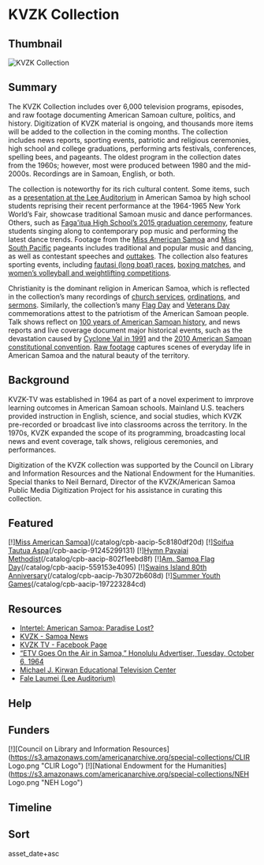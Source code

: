 # KVZK Collection 

## Thumbnail

![KVZK Collection](https://s3.amazonaws.com/americanarchive.org/special-collections/kvzk_american_samoa.png "KVZK Collection Logo")

## Summary 

The KVZK Collection includes over 6,000 television programs, episodes, and raw footage documenting American Samoan culture, politics, and history. Digitization of KVZK material is ongoing, and thousands more items will be added to the collection in the coming months. The collection includes news reports, sporting events, patriotic and religious ceremonies, high school and college graduations, performing arts festivals, conferences, spelling bees, and pageants. The oldest program in the collection dates from the 1960s; however, most were produced between 1980 and the mid-2000s. Recordings are in Samoan, English, or both.

The collection is noteworthy for its rich cultural content. Some items, such as a [presentation at the Lee Auditorium](/catalog/cpb-aacip-d64491273c6) in American Samoa by high school students reprising their recent performance at the 1964-1965 New York World’s Fair, showcase traditional Samoan music and dance performances. Others, such as [Faga'itua High School’s 2015 graduation ceremony](/catalog/cpb-aacip-3f517639614), feature students singing along to contemporary pop music and performing the latest dance trends. Footage from the [Miss American Samoa](/catalog/cpb-aacip-32f4f9aa618) and [Miss South Pacific](/catalog/cpb-aacip-15d98b1f18e) pageants includes traditional and popular music and dancing, as well as contestant speeches and [outtakes](/catalog/cpb-aacip-8105b8667f7). The collection also features sporting events, including [fautasi (long boat) races](/catalog/cpb-aacip-d2491e4cdee), [boxing matches](/catalog/cpb-aacip-3cd17ab0b98), and [women’s volleyball and weightlifting competitions](/catalog/cpb-aacip-4f654284a5c). 

Christianity is the dominant religion in American Samoa, which is reflected in the collection’s many recordings of [church services](/catalog/cpb-aacip-5cc71997fac), [ordinations](/catalog/cpb-aacip-b80e5cbb1a4), and [sermons](/catalog/cpb-aacip-597220de3dc). Similarly, the collection’s many [Flag Day](/catalog?f%5Bprogram_titles%5D%5B%5D=Flag+Day&f%5Baccess_types%5D%5B%5D=online) and [Veterans Day](/catalog/cpb-aacip-634bc9e0f94) commemorations attest to the patriotism of the American Samoan people. Talk shows reflect on [100 years of American Samoan history](/catalog?f%5Bprogram_titles%5D%5B%5D=100+Years+American+Samoa&sort=asset_date+asc&f%5baccess_types%5d%5b%5d=online), and news reports and live coverage document major historical events, such as the devastation caused by [Cyclone Val in 1991](/catalog/cpb-aacip-9b3c6656bd9) and the [2010 American Samoan constitutional convention](/catalog/cpb-aacip-a7875917521). [Raw footage](/catalog/cpb-aacip-d4c9b2c8ceb?start=5996.1&end=9014.28) captures scenes of everyday life in American Samoa and the natural beauty of the territory. 

## Background

KVZK-TV was established in 1964 as part of a novel experiment to imrprove learning outcomes in American Samoan schools. Mainland U.S. teachers provided instruction in English, science, and social studies, which KVZK pre-recorded or broadcast live into classrooms across the territory. In the 1970s, KVZK expanded the scope of its programming, broadcasting local news and event coverage, talk shows, religious ceremonies, and performances. 

Digitization of the KVZK collection was supported by the Council on Library and Information Resources and the National Endowment for the Humanities. Special thanks to Neil Bernard, Director of the KVZK/American Samoa Public Media Digitization Project for his assistance in curating this collection. 

## Featured

[!][Miss American Samoa](https://s3.amazonaws.com/americanarchive.org/special-collections/miss-amer-samoa-featured.jpeg)](/catalog/cpb-aacip-5c8180df20d)
[!][Soifua Tautua Aspa](https://s3.amazonaws.com/americanarchive.org/special-collections/soifua-tautua-aspa-featured.jpeg)(/cpb-aacip-91245299131)
[!][Hymn Pavaiai Methodist](https://s3.amazonaws.com/americanarchive.org/special-collections/hymn-pavaiai-methodist-featured.jpeg)(/catalog/cpb-aacip-802f1eebd8f)
[!][Am. Samoa Flag Day](https://s3.amazonaws.com/americanarchive.org/special-collections/am-samoa-flag-day-featured.jpeg)(/catalog/cpb-aacip-559153e4095)
[!][Swains Island 80th Anniversary](https://s3.amazonaws.com/americanarchive.org/swains-featured.jpeg)(/catalog/cpb-aacip-7b3072b608d)
[!][Summer Youth Games](https://s3.amazonaws.com/americanarchive.org/summer-youth-games-featured.jpeg)(/catalog/cpb-aacip-197223284cd)

## Resources

- [Intertel: American Samoa: Paradise Lost?](/catalog/cpb-aacip-512-st7dr2qb71)
- [KVZK - Samoa News](https://www.samoanews.com/kvzk)
- [KVZK TV - Facebook Page](https://www.facebook.com/KVZKTV/)
- [“ETV Goes On the Air in Samoa,” Honolulu Advertiser, Tuesday, October 6, 1964](https://www.newspapers.com/article/honolulu-star-advertiser-etv-goes-on-the/61505704/)
- [Michael J. Kirwan Educational Television Center](https://home.nps.gov/places/michael-j-kirwan-educational-television-center.htm)
- [Fale Laumei (Lee Auditorium)](https://www.doi.gov/oia/press/2010/Auditorium-in-American-Samoa)

## Help

## Funders

[!][Council on Library and Information Resources](https://s3.amazonaws.com/americanarchive.org/special-collections/CLIR Logo.png "CLIR Logo")
[!][National Endowment for the Humanities](https://s3.amazonaws.com/americanarchive.org/special-collections/NEH Logo.png "NEH Logo")

## Timeline

## Sort

asset_date+asc

